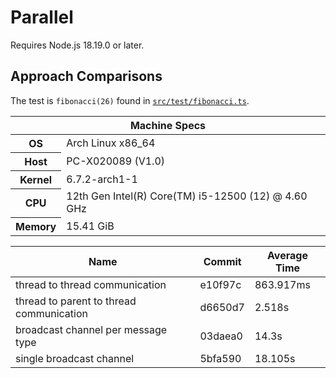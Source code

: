 # Parallel

Requires Node.js 18.19.0 or later.

## Approach Comparisons

The test is `fibonacci(26)` found in [`src/test/fibonacci.ts`](src/test/fibonacci.ts).

<table>
  <thead>
    <tr><th colspan=2>Machine Specs</th></tr>
  </thead>

  <tbody>
    <tr>
      <th>OS</th>
      <td>Arch Linux x86_64</td>
    </tr>
    <tr>
      <th>Host</th>
      <td>PC-X020089 (V1.0)</td>
    </tr>
    <tr>
      <th>Kernel</th>
      <td>6.7.2-arch1-1</td>
    </tr>
    <tr>
      <th>CPU</th>
      <td>12th Gen Intel(R) Core(TM) i5-12500 (12) @ 4.60 GHz</td>
    </tr>
    <tr>
      <th>Memory</th>
      <td>15.41 GiB</td>
    </tr>
  </tbody>
</table>

| Name                                     | Commit  | Average Time |
| ---------------------------------------- | ------- | ------------ |
| thread to thread communication           | e10f97c | 863.917ms    |
| thread to parent to thread communication | d6650d7 | 2.518s       |
| broadcast channel per message type       | 03daea0 | 14.3s        |
| single broadcast channel                 | 5bfa590 | 18.105s      |
